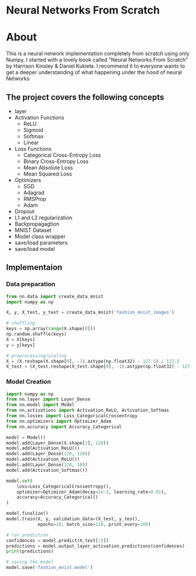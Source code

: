 # Neural Networks From Scratch

# About

This is a neural network implementation completely from scratch using only Numpy. I started with a lovely book called "Neural Networks From Scratch" by Harrison Kinsley & Daniel Kukieła. I recommend it to everyone wants to get a deeper understanding of what happening under the hood of neural Networks

## The project covers the following concepts

- layer
- Activation Functions
  - ReLU
  - Sigmoid
  - Softmax
  - Linear
- Loss Functions
  - Categorical Cross-Entropy Loss
  - Binary Cross-Entropy Loss
  - Mean Absolute Loss
  - Mean Squared Loss
- Optimizers
  - SGD
  - Adagrad
  - RMSProp
  - Adam
- Dropout
- L1 and L2 regularization
- Backpropagagtion
- MNIST Dataset
- Model class wrapper
- save/load parameters
- save/load model

## Implementaion

### Data preparation

```python
from nn.data import create_data_mnist
import numpy as np

X, y, X_test, y_test = create_data_mnist('fashion_mnist_images')

# shuffling
keys = np.array(range(X.shape[0]))
np.random.shuffle(keys)
X = X[keys]
y = y[keys]

# preprocessing/scaling
X = (X.reshape(X.shape[0], -1).astype(np.float32) - 127.5) / 127.5
X_test = (X_test.reshape(X_test.shape[0], -1).astype(np.float32) - 127.5) / 127.5
```

### Model Creation

```python
import numpy as np
from nn.layer import Layer_Dense
from nn.model import Model
from nn.activations import Activation_ReLU, Activation_Softmax
from nn.losses import Loss_CategoricalCrossentropy
from nn.optimizers import Optimizer_Adam
from nn.accuracy import Accuracy_Categorical

model = Model()
model.add(Layer_Dense(X.shape[1], 128))
model.add(Activation_ReLU())
model.add(Layer_Dense(128, 128))
model.add(Activation_ReLU())
model.add(Layer_Dense(128, 10))
model.add(Activation_Softmax())

model.set(
    loss=Loss_CategoricalCrossentropy(),
    optimizer=Optimizer_Adam(decay=1e-3, learning_rate=0.01),
    accuracy=Accuracy_Categorical()
)

model.finalize()
model.train(X, y, validation_data=(X_test, y_test),
            epochs=10, batch_size=128, print_every=100)

# run prediction
confidences = model.predict(X_test[:5])
predictions = model.output_layer_activation.predictions(confidences)
print(predictions)

# saving the model
model.save('fashion_mnist.model')
```
